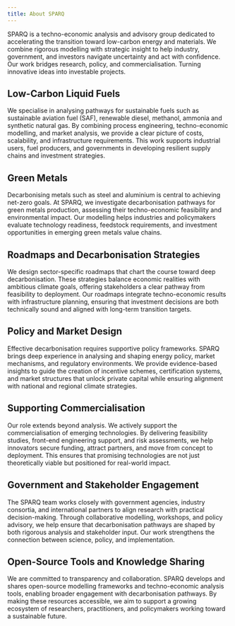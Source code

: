 ```yaml
---
title: About SPARQ
---
```

SPARQ is a techno-economic analysis and advisory group dedicated to accelerating the transition toward low-carbon energy and materials. We combine rigorous modelling with strategic insight to help industry, government, and investors navigate uncertainty and act with confidence. Our work bridges research, policy, and commercialisation. Turning innovative ideas into investable projects.

## Low-Carbon Liquid Fuels

We specialise in analysing pathways for sustainable fuels such as sustainable aviation fuel (SAF), renewable diesel, methanol, ammonia and synthetic natural gas. By combining process engineering, techno-economic modelling, and market analysis, we provide a clear picture of costs, scalability, and infrastructure requirements. This work supports industrial users, fuel producers, and governments in developing resilient supply chains and investment strategies.

## Green Metals

Decarbonising metals such as steel and aluminium is central to achieving net-zero goals. At SPARQ, we investigate decarbonisation pathways for green metals production, assessing their techno-economic feasibility and environmental impact. Our modelling helps industries and policymakers evaluate technology readiness, feedstock requirements, and investment opportunities in emerging green metals value chains.

## Roadmaps and Decarbonisation Strategies

We design sector-specific roadmaps that chart the course toward deep decarbonisation. These strategies balance economic realities with ambitious climate goals, offering stakeholders a clear pathway from feasibility to deployment. Our roadmaps integrate techno-economic results with infrastructure planning, ensuring that investment decisions are both technically sound and aligned with long-term transition targets.

## Policy and Market Design

Effective decarbonisation requires supportive policy frameworks. SPARQ brings deep experience in analysing and shaping energy policy, market mechanisms, and regulatory environments. We provide evidence-based insights to guide the creation of incentive schemes, certification systems, and market structures that unlock private capital while ensuring alignment with national and regional climate strategies.

## Supporting Commercialisation

Our role extends beyond analysis. We actively support the commercialisation of emerging technologies. By delivering feasibility studies, front-end engineering support, and risk assessments, we help innovators secure funding, attract partners, and move from concept to deployment. This ensures that promising technologies are not just theoretically viable but positioned for real-world impact.

## Government and Stakeholder Engagement

The SPARQ team works closely with government agencies, industry consortia, and international partners to align research with practical decision-making. Through collaborative modelling, workshops, and policy advisory, we help ensure that decarbonisation pathways are shaped by both rigorous analysis and stakeholder input. Our work strengthens the connection between science, policy, and implementation.

## Open-Source Tools and Knowledge Sharing

We are committed to transparency and collaboration. SPARQ develops and shares open-source modelling frameworks and techno-economic analysis tools, enabling broader engagement with decarbonisation pathways. By making these resources accessible, we aim to support a growing ecosystem of researchers, practitioners, and policymakers working toward a sustainable future.

